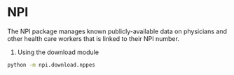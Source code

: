 # NPI

The NPI package manages known publicly-available data on physicians and other health care workers that is linked to their NPI number.


1. Using the download module

```bash
python -m npi.download.nppes
```
